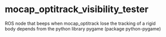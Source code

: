 # mocap_optitrack_visibility_tester
ROS node that beeps when mocap_optitrack lose the tracking of a rigid body
depends from the python library pygame (package python-pygame)
